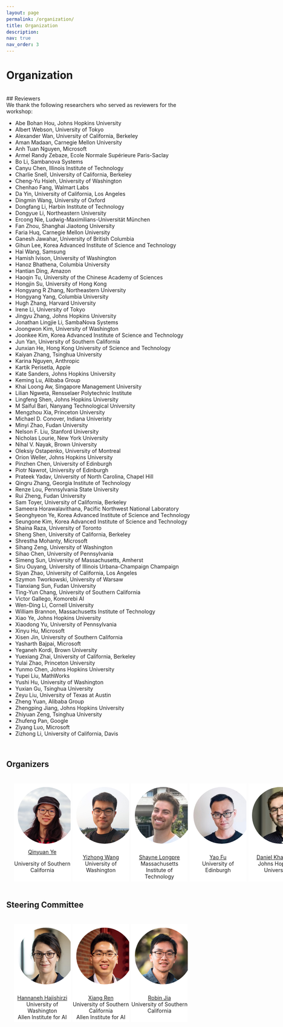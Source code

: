 ```yaml
---
layout: page
permalink: /organization/
title: Organization
description:
nav: true
nav_order: 3
---
```


# Organization
<br>
## Reviewers
<br>
We thank the following researchers who served as reviewers for the workshop:

* Abe Bohan Hou, Johns Hopkins University
* Albert Webson, University of Tokyo
* Alexander Wan, University of California, Berkeley
* Aman Madaan, Carnegie Mellon University
* Anh Tuan Nguyen, Microsoft
* Armel Randy Zebaze, Ecole Normale Supérieure Paris-Saclay
* Bo Li, Sambanova Systems
* Canyu Chen, Illinois Institute of Technology
* Charlie Snell, University of California, Berkeley
* Cheng-Yu Hsieh, University of Washington
* Chenhao Fang, Walmart Labs
* Da Yin, University of California, Los Angeles
* Dingmin Wang, University of Oxford
* Dongfang Li, Harbin Institute of Technology
* Dongyue Li, Northeastern University
* Ercong Nie, Ludwig-Maximilians-Universität München
* Fan Zhou, Shanghai Jiaotong University
* Faria Huq, Carnegie Mellon University
* Ganesh Jawahar, University of British Columbia
* Gihun Lee, Korea Advanced Institute of Science and Technology
* Hai Wang, Samsung
* Hamish Ivison, University of Washington
* Hanoz Bhathena, Columbia University
* Hantian Ding, Amazon
* Haoqin Tu, University of the Chinese Academy of Sciences
* Hongjin Su, University of Hong Kong
* Hongyang R Zhang, Northeastern University
* Hongyang Yang, Columbia University
* Hugh Zhang, Harvard University
* Irene Li, University of Tokyo
* Jingyu Zhang, Johns Hopkins University
* Jonathan Lingjie Li, SambaNova Systems
* Joongwon Kim, University of Washington
* Joonkee Kim, Korea Advanced Institute of Science and Technology
* Jun Yan, University of Southern California
* Junxian He, Hong Kong University of Science and Technology
* Kaiyan Zhang, Tsinghua University
* Karina Nguyen, Anthropic
* Kartik Perisetla, Apple
* Kate Sanders, Johns Hopkins University
* Keming Lu, Alibaba Group
* Khai Loong Aw, Singapore Management University 
* Lilian Ngweta, Rensselaer Polytechnic Institute
* Lingfeng Shen, Johns Hopkins University
* M Saiful Bari, Nanyang Technological University
* Mengzhou Xia, Princeton University
* Michael D. Conover, Indiana Univeristy
* Minyi Zhao, Fudan University
* Nelson F. Liu, Stanford University
* Nicholas Lourie, New York University
* Nihal V. Nayak, Brown University
* Oleksiy Ostapenko, University of Montreal
* Orion Weller, Johns Hopkins University
* Pinzhen Chen, University of Edinburgh
* Piotr Nawrot, University of Edinburgh
* Prateek Yadav, University of North Carolina, Chapel Hill
* Qingru Zhang, Georgia Institute of Technology
* Renze Lou, Pennsylvania State University
* Rui Zheng, Fudan University
* Sam Toyer, University of California, Berkeley
* Sameera Horawalavithana, Pacific Northwest National Laboratory
* Seonghyeon Ye, Korea Advanced Institute of Science and Technology
* Seungone Kim, Korea Advanced Institute of Science and Technology
* Shaina Raza, University of Toronto
* Sheng Shen, University of California, Berkeley
* Shrestha Mohanty, Microsoft
* Sihang Zeng, University of Washington
* Sihao Chen, University of Pennsylvania
* Simeng Sun, University of Massachusetts, Amherst
* Siru Ouyang, University of Illinois Urbana-Champaign Champaign
* Siyan Zhao, University of California, Los Angeles
* Szymon Tworkowski, University of Warsaw
* Tianxiang Sun, Fudan University
* Ting-Yun Chang, University of Southern California
* Victor Gallego, Komorebi AI
* Wen-Ding Li, Cornell University
* William Brannon, Massachusetts Institute of Technology
* Xiao Ye, Johns Hopkins University
* Xiaodong Yu, University of Pennsylvania
* Xinyu Hu, Microsoft
* Xisen Jin, University of Southern California
* Yasharth Bajpai, Microsoft
* Yeganeh Kordi, Brown University
* Yuexiang Zhai, University of California, Berkeley
* Yulai Zhao, Princeton University
* Yunmo Chen, Johns Hopkins University
* Yupei Liu, MathWorks
* Yushi Hu, University of Washington
* Yuxian Gu, Tsinghua University
* Zeyu Liu, University of Texas at Austin
* Zheng Yuan, Alibaba Group
* Zhengping Jiang, Johns Hopkins University
* Zhiyuan Zeng, Tsinghua University
* Zhufeng Pan, Google
* Ziyang Luo, Microsoft
* Zizhong Li, University of California, Davis

<br>

## Organizers
<html>
    <div class="team-container">
        <div class="team-member">
            <img src="/assets/img/organizers/qinyuan_ye.jpg" alt="Name 1">
            <a href="http://yeqy.xyz/">Qinyuan Ye</a>
            <p>University of Southern California</p>
        </div>
        <div class="team-member">
            <img src="/assets/img/organizers/yizhong_wang.jpg" alt="Name 2">
            <p><a href="https://homes.cs.washington.edu/~yizhongw/">Yizhong Wang</a>
            <br>University of Washington</p>
        </div>
        <div class="team-member">
            <img src="/assets/img/organizers/shayne_longpre.jpg" alt="Name 3">
            <p><a href="https://www.shaynelongpre.com/">Shayne Longpre</a>
            <br>Massachusetts Institute of Technology</p>
        </div>
        <div class="team-member">
            <img src="/assets/img/organizers/yao_fu.jpg" alt="Name 4">
            <p><a href="https://franxyao.github.io/">Yao Fu</a>
            <br>University of Edinburgh</p>
        </div>
        <div class="team-member">
            <img src="/assets/img/organizers/daniel_khashabi.jpeg" alt="Name 5">
            <p><a href="https://danielkhashabi.com/">Daniel Khashabi</a>
            <br>Johns Hopkins University</p>
        </div>
    </div>
</html>

## Steering Committee

<html>
    <div class="team-container">
        <div class="team-member">
            <img src="/assets/img/organizers/hannaneh_hajishirzi.jpg" alt="Name 1">
            <p><a href="https://homes.cs.washington.edu/~hannaneh/">Hannaneh Hajishirzi</a>
            <br>University of Washington<br>Allen Institute for AI</p>
        </div>
        <div class="team-member">
            <img src="/assets/img/organizers/xiang_ren.jpg" alt="Name 2">
            <p><a href="https://shanzhenren.github.io/">Xiang Ren</a>
            <br>University of Southern California<br>Allen Institute for AI</p>
        </div>
        <div class="team-member">
            <img src="/assets/img/organizers/robin_jia.jpg" alt="Name 3">
            <p><a href="https://robinjia.github.io/">Robin Jia</a>
            <br>University of Southern California</p>
        </div>
    </div>
</html>

<style>
    /* Style for the team container */
.team-container {
    display: grid;
    grid-template-columns: repeat(6, 1fr); /* Display 3 members per row */
    gap: 5px;
    max-width: 900px;
    padding: 20px;
}

@media (max-width: 768px) {
    .team-container {
        grid-template-columns: repeat(2, 1fr); /* Display 2 members per row on smaller screens */
    }
}
/* Style for each team member */
.team-member {
    text-align: center;
    background-color: #fff;
    padding: 0px;
    width: 150px; /* Set a fixed width for consistent circle appearance */
    height: 260px; /* Set a fixed height for consistent circle appearance */
    /* box-shadow: 0px 3px 6px rgba(0, 0, 0, 0.1); */
    overflow: hidden; /* Hide any image overflow */
}


.team-member h3 {
    font-size: 16px;
    color: #333;
}

.team-member img {
  object-fit: cover;
  border-radius:50%;
  width: 150px;
  height: 150px;
  padding: 10px;
}
</style>
